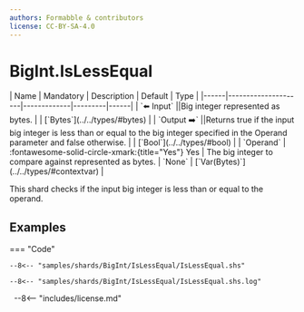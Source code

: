 ```yaml
---
authors: Formabble & contributors
license: CC-BY-SA-4.0
---
```



# BigInt.IsLessEqual

<div class="sh-parameters" markdown="1">
| Name | Mandatory | Description | Default | Type |
|------|---------------------|-------------|---------|------|
| `⬅️ Input` ||Big integer represented as bytes. | | [`Bytes`](../../types/#bytes) |
| `Output ➡️` ||Returns true if the input big integer is less than or equal to the big integer specified in the Operand parameter and false otherwise. | | [`Bool`](../../types/#bool) |
| `Operand` | :fontawesome-solid-circle-xmark:{title="Yes"} Yes  | The big integer to compare against represented as bytes. | `None` | [`Var(Bytes)`](../../types/#contextvar) |

</div>

This shard checks if the input big integer is less than or equal to the operand.

## Examples

=== "Code"

  ```x86asm linenums="1"
  --8<-- "samples/shards/BigInt/IsLessEqual/IsLessEqual.shs"
  ```

  ```
  --8<-- "samples/shards/BigInt/IsLessEqual/IsLessEqual.shs.log"
  ```
&nbsp;
--8<-- "includes/license.md"

